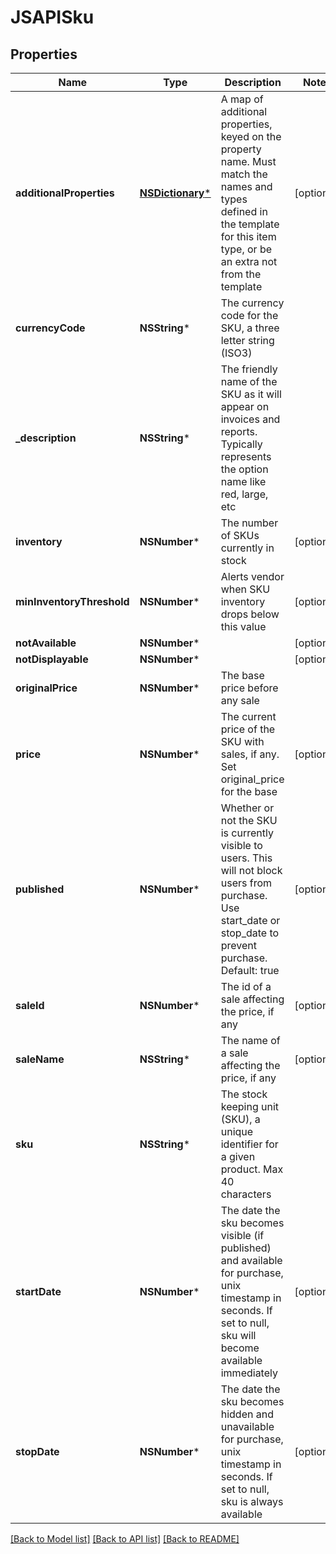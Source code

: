 # JSAPISku

## Properties
Name | Type | Description | Notes
------------ | ------------- | ------------- | -------------
**additionalProperties** | [**NSDictionary***](JSAPIProperty.md) | A map of additional properties, keyed on the property name.  Must match the names and types defined in the template for this item type, or be an extra not from the template | [optional] 
**currencyCode** | **NSString*** | The currency code for the SKU, a three letter string (ISO3) | 
**_description** | **NSString*** | The friendly name of the SKU as it will appear on invoices and reports. Typically represents the option name like red, large, etc | 
**inventory** | **NSNumber*** | The number of SKUs currently in stock | [optional] 
**minInventoryThreshold** | **NSNumber*** | Alerts vendor when SKU inventory drops below this value | [optional] 
**notAvailable** | **NSNumber*** |  | [optional] 
**notDisplayable** | **NSNumber*** |  | [optional] 
**originalPrice** | **NSNumber*** | The base price before any sale | 
**price** | **NSNumber*** | The current price of the SKU with sales, if any. Set original_price for the base | [optional] 
**published** | **NSNumber*** | Whether or not the SKU is currently visible to users. This will not block users from purchase. Use start_date or stop_date to prevent purchase. Default: true | [optional] 
**saleId** | **NSNumber*** | The id of a sale affecting the price, if any | [optional] 
**saleName** | **NSString*** | The name of a sale affecting the price, if any | [optional] 
**sku** | **NSString*** | The stock keeping unit (SKU), a unique identifier for a given product.  Max 40 characters | 
**startDate** | **NSNumber*** | The date the sku becomes visible (if published) and available for purchase, unix timestamp in seconds.  If set to null, sku will become available immediately | [optional] 
**stopDate** | **NSNumber*** | The date the sku becomes hidden and unavailable for purchase, unix timestamp in seconds.  If set to null, sku is always available | [optional] 

[[Back to Model list]](../README.md#documentation-for-models) [[Back to API list]](../README.md#documentation-for-api-endpoints) [[Back to README]](../README.md)


